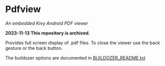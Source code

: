 Pdfview
=======

*An embedded Kivy Android PDF viewer*

**2023-11-13 This repository is archived.**

Provides full screen display of .pdf files. To close the viewer use the back gesture or the back button.

The buildozer options are documented in [BUILDOZER_README.txt](https://github.com/Android-for-Python/PDFview-Example/blob/main/BUILDOZER_README.txt)

